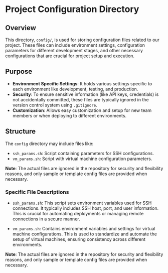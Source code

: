 # Project Configuration Directory

## Overview

This directory, `config/`, is used for storing configuration files related to our project. 
These files can include environment settings, configuration parameters for different development stages, 
and other necessary configurations that are crucial for project setup and execution.

## Purpose

- **Environment Specific Settings**: It holds various settings specific to each environment like development, testing, and production.
- **Security**: To ensure sensitive information (like API keys, credentials) is not accidentally committed, these files are typically ignored in the version control system using `.gitignore`.
- **Customization**: Allows easy customization and setup for new team members or when deploying to different environments.

## Structure

The `config` directory may include files like:

- `ssh_params.sh`: Script containing parameters for SSH configurations.
- `vm_params.sh`: Script with virtual machine configuration parameters.

**Note**: The actual files are ignored in the repository for security and flexibility reasons, and only sample or template config files are provided when necessary.

### Specific File Descriptions

- `ssh_params.sh`: This script sets environment variables used for SSH connections. It typically includes SSH host, port, and user information. This is crucial for automating deployments or managing remote connections in a secure manner.

- `vm_params.sh`: Contains environment variables and settings for virtual machine configurations. This is used to standardize and automate the setup of virtual machines, ensuring consistency across different environments.


**Note**: The actual files are ignored in the repository for security and flexibility reasons, and only sample or template config files are provided when necessary.
